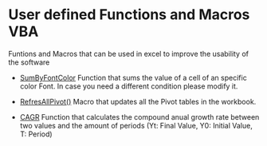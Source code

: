 # User defined Functions and Macros VBA
Funtions and Macros that can be used in excel to improve the usability of the software


- [SumByFontColor](https://github.com/carloscastillom/User_defined_Functions_VBA/blob/main/SumbyFontColor.bas)
Function that sums the value of a cell of an specific color Font. In case you need a different condition please modify it.


- [RefresAllPivot()](https://github.com/carloscastillom/User_defined_Functions_VBA/blob/main/RefreshAllPivotTables.bas)
Macro that updates all the Pivot tables in the workbook.

- [CAGR](https://github.com/carloscastillom/User-defined-Functions-Macros-VBA/blob/main/CAGR.bas) Function that calculates the compound anual growth rate between two values and the amount of periods (Yt: Final Value, Y0: Initial Value, T: Period)

